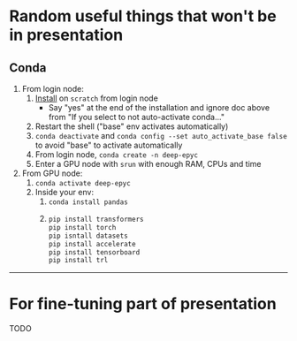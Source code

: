 # Random useful things that won't be in presentation

## Conda

1. From login node:
    1. [Install](https://orfeo-doc.areasciencepark.it/HPC/python-environment/) on `scratch` from login node
        * Say "yes" at the end of the installation and ignore doc above from "If you select to not auto-activate conda..."
    2. Restart the shell ("base" env activates automatically)
    3. `conda deactivate` and `conda config --set auto_activate_base false` to avoid "base" to activate automatically
    4. From login node, `conda create -n deep-epyc`
    5. Enter a GPU node with `srun` with enough RAM, CPUs and time
2. From GPU node:
    1. `conda activate deep-epyc`
    2. Inside your env:
        1. `conda install pandas`
        2.  ```bash
            pip install transformers
            pip install torch
            pip isntall datasets
            pip install accelerate
            pip install tensorboard
            pip install trl
            ```
---

# For fine-tuning part of presentation

TODO
